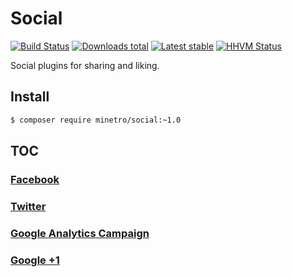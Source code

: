 # Social

[![Build Status](https://travis-ci.org/minetro/social.svg?branch=master)](https://travis-ci.org/minetro/social)
[![Downloads total](https://img.shields.io/packagist/dt/minetro/social.svg?style=flat)](https://packagist.org/packages/minetro/social)
[![Latest stable](https://img.shields.io/packagist/v/minetro/social.svg?style=flat)](https://packagist.org/packages/minetro/social)
[![HHVM Status](https://img.shields.io/hhvm/minetro/social.svg?style=flat)](http://hhvm.h4cc.de/package/minetro/social)

Social plugins for sharing and liking.

## Install
```sh
$ composer require minetro/social:~1.0
```

## TOC

### [Facebook](https://github.com/minetro/social/tree/master/docs/Facebook.md)

### [Twitter](https://github.com/minetro/social/tree/master/docs/Twitter.md)

### [Google Analytics Campaign](https://github.com/minetro/social/tree/master/docs/GoogleAnalytics.md)

### [Google +1](https://github.com/minetro/social/tree/master/docs/Google+1.md)




